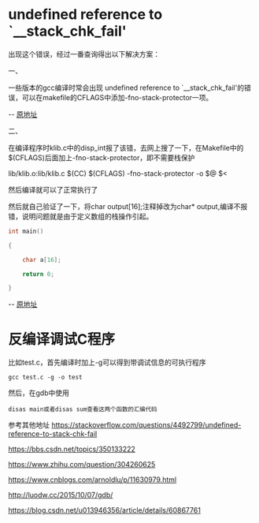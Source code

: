 # undefined reference to `__stack_chk_fail'

出现这个错误，经过一番查询得出以下解决方案：

一、

一些版本的gcc编译时常会出现 undefined reference to `__stack_chk_fail'的错误，可以在makefile的CFLAGS中添加-fno-stack-protector一项。

-- [原地址](https://blog.csdn.net/cedricporter/article/details/6788390)

二、

在编译程序时klib.c中的disp_int报了该错，去网上搜了一下，在Makefile中的$(CFLAGS)后面加上-fno-stack-protector，即不需要栈保护

lib/klib.o:lib/klib.c
        $(CC) $(CFLAGS) -fno-stack-protector -o $@ $<

然后编译就可以了正常执行了

然后就自己验证了一下，将char output[16];注释掉改为char* output,编译不报错，说明问题就是由于定义数组的栈操作引起。

```c
int main()

{

    char a[16];

    return 0;

}
```

-- [原地址](https://blog.csdn.net/xiaominthere/article/details/18084865)



# 反编译调试C程序

比如test.c，首先编译时加上-g可以得到带调试信息的可执行程序
```
gcc test.c -g -o test
```
然后，在gdb中使用
```
disas main或者disas sum查看这两个函数的汇编代码
```

参考其他地址
https://stackoverflow.com/questions/4492799/undefined-reference-to-stack-chk-fail

https://bbs.csdn.net/topics/350133222

https://www.zhihu.com/question/304260625

https://www.cnblogs.com/arnoldlu/p/11630979.html

http://luodw.cc/2015/10/07/gdb/

https://blog.csdn.net/u013946356/article/details/60867761

